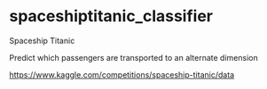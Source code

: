 # spaceshiptitanic_classifier

Spaceship Titanic

Predict which passengers are transported to an alternate dimension

https://www.kaggle.com/competitions/spaceship-titanic/data
